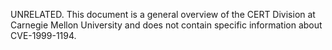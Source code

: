 UNRELATED. This document is a general overview of the CERT Division at Carnegie Mellon University and does not contain specific information about CVE-1999-1194.